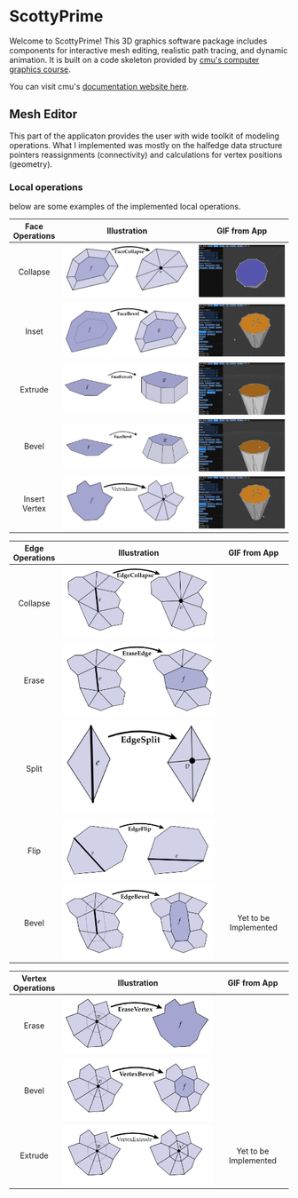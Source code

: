 # ScottyPrime

Welcome to ScottyPrime! This 3D graphics software package includes components for interactive mesh editing, realistic path tracing, and dynamic animation. It is built on a code skeleton provided by [cmu&#39;s computer graphics course](http://15462.courses.cs.cmu.edu/fall2021/).

You can visit cmu's [documentation website here](https://cmu-graphics.github.io/Scotty3D/).

## Mesh Editor

This part of the applicaton provides the user with wide toolkit of modeling operations. What I implemented was mostly on the halfedge data structure pointers reassignments (connectivity) and calculations for vertex positions (geometry).

### Local operations

below are some examples of the implemented local operations.

| Face<br />Operations |            Illustration            |            GIF from App            |
| :------------------: | :--------------------------------: | :--------------------------------: |
|       Collapse       | ![](docs/assets/1646616712209.png) | ![](docs/assets/1646615804073.png) |
|        Inset         | ![](docs/assets/1646616362225.png) | ![](docs/assets/1646616258814.png) |
|       Extrude        | ![](docs/assets/1646616780603.png) | ![](docs/assets/1646616245251.png) |
|        Bevel         | ![](docs/assets/1646616798362.png) | ![](docs/assets/1646616204864.png) |
|  Insert<br />Vertex  | ![](docs/assets/1646616668844.png) | ![](docs/assets/1646615787213.png) |

| Edge<br />Operations |            Illustration            |     GIF from App      |
| :------------------: | :--------------------------------: | :-------------------: |
|       Collapse       | ![](docs/assets/1646617037475.png) |                       |
|        Erase         | ![](docs/assets/1646617055347.png) |                       |
|        Split         | ![](docs/assets/1646617009936.png) |                       |
|         Flip         | ![](docs/assets/1646617003685.png) |                       |
|        Bevel         | ![](docs/assets/1646617079322.png) | Yet to be Implemented |

| Vertex<br />Operations |            Illustration            |     GIF from App      |
| :--------------------: | :--------------------------------: | :-------------------: |
|         Erase          | ![](docs/assets/1646624580973.png) |                       |
|         Bevel          | ![](docs/assets/1646624607677.png) |                       |
|        Extrude         | ![](docs/assets/1646624544469.png) | Yet to be Implemented |
